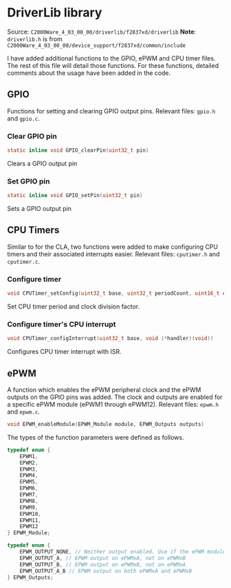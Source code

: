 # DriverLib library 
Source: `C2000Ware_4_03_00_00/driverlib/f2837xd/driverlib` 
**Note**: `driverlib.h` is from `C2000Ware_4_03_00_00/device_support/f2837xd/common/include`

I have added additional functions to the GPIO, ePWM and CPU timer files. The rest of this file will detail those functions. For these functions, detailed comments about the usage have been added in the code. 

## GPIO 
Functions for setting and clearing GPIO output pins. 
Relevant files: `gpio.h` and `gpio.c`. 

### Clear GPIO pin 
```c
static inline void GPIO_clearPin(uint32_t pin)
```
Clears a GPIO output pin

### Set GPIO pin 
```c
static inline void GPIO_setPin(uint32_t pin)
```
Sets a GPIO output pin

## CPU Timers
Similar to for the CLA, two functions were added to make configuring CPU timers 
and their associated interrupts easier. Relevant files: `cputimer.h` and `cputimer.c`. 

### Configure timer 
```c
void CPUTimer_setConfig(uint32_t base, uint32_t periodCount, uint16_t clkDivFactor)
```
Set CPU timer period and clock division factor.

### Configure timer's CPU interrupt 
```c
void CPUTimer_configInterrupt(uint32_t base, void (*handler)(void))
```
Configures CPU timer interrupt with ISR.

## ePWM 
A function which enables the ePWM peripheral clock and the ePWM outputs on the GPIO pins was added. The clock and outputs are enabled for a specific ePWM module 
(ePWM1 through ePWM12). Relevant files: `epwm.h` and `epwm.c`. 
```c
void EPWM_enableModule(EPWM_Module module, EPWM_Outputs outputs)
```
The types of the function parameters were defined as follows. 
```c
typedef enum {
    EPWM1,
    EPWM2,
    EPWM3,
    EPWM4,
    EPWM5,
    EPWM6,
    EPWM7,
    EPWM8, 
    EPWM9,
    EPWM10,
    EPWM11,
    EPWM12
} EPWM_Module;

typedef enum {
    EPWM_OUTPUT_NONE, // Neither output enabled. Use if the ePWM module is just used as a timer.
    EPWM_OUTPUT_A, // EPWM output on ePWMxA, not on ePWMxB
    EPWM_OUTPUT_B, // EPWM output on ePWMxB, not on ePWMxA
    EPWM_OUTPUT_A_B // EPWM output on both ePWMxA and ePWMxB
} EPWM_Outputs;
```
